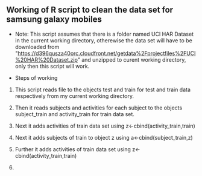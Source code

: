 ## Working of R script to clean the data set for samsung galaxy mobiles

* Note: This script assumes that there is a folder named UCI HAR Dataset in the current working directory, otherewise the data set will have to be downloaded from "https://d396qusza40orc.cloudfront.net/getdata%2Fprojectfiles%2FUCI%20HAR%20Dataset.zip" and unzipped to curent working directory, only then this script will work. 

* Steps of working

1. This script reads file to the objects test and train for test and train data respectively from my current working directory.

2. Then it reads subjects and activities for each subject to the objects subject_train and activity_train for train data set.

3. Next it adds activities of train data set using z<-cbind(activity_train,train) 

4. Next it adds subjects of train to object z using a<-cbind(subject_train,z)

5. Further  it adds activities of train data set using z<-cbind(activity_train,train)

6. 
